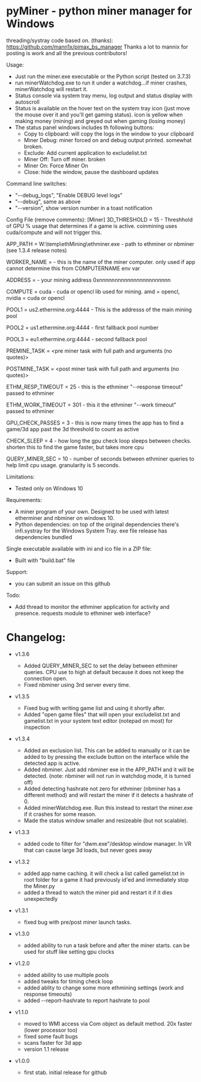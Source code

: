 # pyMiner - python miner manager for Windows

threading/systray code based on.  (thanks):
https://github.com/mann1x/pimax_bs_manager
Thanks a lot to mannix for posting is work and all the previous contributors!

Usage:
- Just run the miner.exe executable or the Python script (tested on 3.7.3)
- run minerWatchdog.exe to run it under a watchdog...if miner crashes, minerWatchdog will restart it.
- Status console via system tray menu, log output and status display with autoscroll
- Status is available on the hover text on the system tray icon (just move the mouse over it and you'll get gaming  status).  icon is yellow when making money (mining) and greyed out when gaming (losing money)
- The status panel windows includes th following buttons:
  - Copy to clipboard: will copy the logs in the window to your clipboard
  - Miner Debug: miner forced on and debug output printed.  somewhat broken.
  - Exclude: Add current application to excludelist.txt
  - Miner Off: Turn off miner. broken
  - Miner On: Force Miner On
  - Close: hide the window, pause the dashboard updates


Command line switches:
- "--debug_logs", "Enable DEBUG level logs"
- "--debug", same as above
- "--version", show version  number in a toast notification

Config File (remove comments):
[Miner]
3D_THRESHOLD = 15  - Threshhold of GPU % usage that determines if a game is active.  coinmining uses cuda/compute and will not trigger this.

APP_PATH = W:\temp\ethMining\ethminer.exe - path to ethminer or nbminer (see 1.3.4 release notes)

WORKER_NAME = <Name> -  this is the name of the miner computer.  only used if app cannot determine this from COMPUTERNAME env var

ADDRESS = <user Ethereum address>  -  your mining address 0xnnnnnnnnnnnnnnnnnnnnnnn

COMPUTE = cuda - cuda or opencl lib used for mining.  amd = opencl, nvidia = cuda or opencl

POOL1 = us2.ethermine.org:4444 - This is the addresss of the main mining pool

POOL2 = us1.ethermine.org:4444  - first fallback pool number

POOL3 = eu1.ethermine.org:4444  - second fallback pool

PREMINE_TASK = <pre miner task with full path and arguments (no quotes)> 

POSTMINE_TASK = <post miner task with full path and arguments (no quotes)> 

ETHM_RESP_TIMEOUT = 25  - this is the ethminer "--response timeout" passed to ethminer

ETHM_WORK_TIMEOUT = 301  - this it the ethminer "--work timeout" passed to ethminer

GPU_CHECK_PASSES = 3  - this is now many times the app has to find a game/3d app past the 3d threshold to count as active

CHECK_SLEEP = 4  - how long the gpu check loop sleeps between checks.  shorten this to find the game faster, but takes more cpu

QUERY_MINER_SEC = 10 - number of seconds between ethminer queries to help limit cpu usage.  granularity is 5 seconds.

Limitations:
- Tested only on Windows 10

Requirements:
- A miner program of your own.  Designed to be used with latest etherminer and nbminer on windows 10.
- Python dependencies: on top of the original dependencies there's infi.systray for the Windows System Tray.  exe file release has dependencies bundled

Single executable available with ini and ico file in a ZIP file:
- Built with "build.bat" file

Support:
- you can submit an issue on this github

Todo:
- Add thread to monitor the ethminer application for activity and presence.  requests module to ethminer web interface?

# Changelog:
- v1.3.6
    - Added QUERY_MINER_SEC to set the delay between ethminer queries.  CPU use to high at default because it does not keep the connection open.
    - Fixed nbminer using 3rd server every time.
- v1.3.5
    - Fixed bug with writing game list and using it shortly after.
    - Added "open game files" that will open your excludelist.txt and gamelist.txt in your system text editor (notepad on most) for inspection
- v1.3.4
    - Added an exclusion list.  This can be added to manually or it can be added to by pressing the exclude button on the interface while the detected app is active.
    - Added nbminer.  Just add nbminer exe in the APP_PATH and it will be detected.  (note:  nbminer will not run in watchdog mode, it is turned off)
    - Added detecting hashrate not zero for ethminer (nbminer has a different method) and will restart the miner if it detects a hashrate of 0.
    - Added minerWatchdog.exe.  Run this instead to restart the miner.exe if it crashes for some reason.
    - Made the status window smaller and resizeable (but not scalable).
- v1.3.3 
    - added code to filter for "dwm.exe"/desktop window manager.  In VR that can cause large 3d loads, but never goes away
- v1.3.2 
    - added app name caching.  it will check a list called gamelist.txt in root folder for a game it had previously id'ed and immediately stop the Miner.py
    - added a thread to watch the miner pid and restart it if it dies unexpectedly
- v1.3.1 
    - fixed bug with pre/post miner launch tasks.
- v1.3.0
    - added ability to run a task before and after the miner starts.  can be used for stuff like setting gpu clocks
- v1.2.0
    - added ability to use multiple pools
    - added tweaks for timing check loop
    - added ablity to change some more ethmining settings (work and response timeouts)
    - added --report-hashrate to report hashrate to pool

- v1.1.0
    - moved to WMI access via Com object as default method.  20x faster (lower processor too)
    - fixed some fault bugs
    - scans faster for 3d app
    - version 1.1 release

- v1.0.0
    - first stab.  initial release for github
